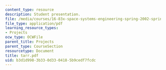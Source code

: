 ```yaml
---
content_type: resource
description: Student presentation.
file: /media/courses/16-83x-space-systems-engineering-spring-2002-spring-2003/b3d1d9983b330d3304185b9cedf7fcdc_tarr.pdf
file_type: application/pdf
learning_resource_types:
- Projects
ocw_type: OCWFile
parent_title: Projects
parent_type: CourseSection
resourcetype: Document
title: tarr.pdf
uid: b3d1d998-3b33-0d33-0418-5b9cedf7fcdc
---
```

